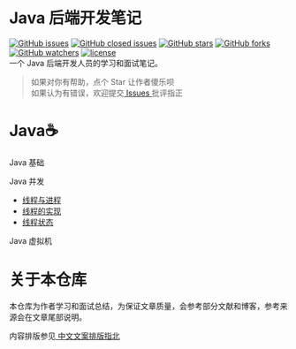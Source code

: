 # Java 后端开发笔记
[![GitHub issues](https://img.shields.io/github/issues/nekolr/java-notes.svg?style=flat-square)](https://github.com/nekolr/java-notes/issues) [![GitHub closed issues](https://img.shields.io/github/issues-closed/nekolr/java-notes.svg?style=flat-square)](https://github.com/nekolr/java-notes/issues?utf8=%E2%9C%93&q=is%3Aissue+is%3Aclosed+) [![GitHub stars](https://img.shields.io/github/stars/nekolr/java-notes.svg?style=flat-square&label=Stars)](https://github.com/nekolr/java-notes) [![GitHub forks](https://img.shields.io/github/forks/nekolr/java-notes.svg?style=flat-square&label=Fork)](https://github.com/nekolr/java-notes) [![GitHub watchers](https://img.shields.io/github/watchers/nekolr/java-notes.svg?style=flat-square&label=Watch)](https://github.com/nekolr/java-notes) [![license](https://img.shields.io/github/license/mashape/apistatus.svg?style=flat-square)](https://github.com/nekolr/java-notes/blob/master/LICENSE)   
一个 Java 后端开发人员的学习和面试笔记。  
> 如果对你有帮助，点个 Star 让作者傻乐呗  
如果认为有错误，欢迎提交[ Issues ](https://github.com/nekolr/java-notes/issues/new)批评指正  

# Java☕

Java 基础  

Java 并发  
- [线程与进程](https://github.com/nekolr/java-notes/blob/master/notes/Java%20并发.md#线程与进程)
- [线程的实现](https://github.com/nekolr/java-notes/blob/master/notes/Java%20并发.md#线程的实现)
- [线程状态](https://github.com/nekolr/java-notes/blob/master/notes/Java%20并发.md#线程状态)

Java 虚拟机  

# 关于本仓库

本仓库为作者学习和面试总结，为保证文章质量，会参考部分文献和博客，参考来源会在文章尾部说明。  

内容排版参见[ 中文文案排版指北 ](https://github.com/mzlogin/chinese-copywriting-guidelines)
